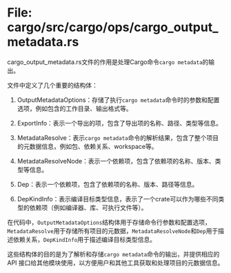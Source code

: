 # File: cargo/src/cargo/ops/cargo_output_metadata.rs

cargo_output_metadata.rs文件的作用是处理Cargo命令`cargo metadata`的输出。

文件中定义了几个重要的结构体：

1. OutputMetadataOptions：存储了执行`cargo metadata`命令时的参数和配置选项，例如包含的工作目录、输出格式等。

2. ExportInfo：表示一个导出的项，包含了导出项的名称、路径、类型等信息。

3. MetadataResolve：表示`cargo metadata`命令的解析结果，包含了整个项目的元数据信息，例如包、依赖关系、workspace等。

4. MetadataResolveNode：表示一个依赖项，包含了依赖项的名称、版本、类型等信息。

5. Dep：表示一个依赖项，包含了依赖项的名称、版本、路径等信息。

6. DepKindInfo：表示编译目标类型信息，表示了一个crate可以作为哪些不同类型的依赖项（例如编译器、库、可执行文件等）。

在代码中，`OutputMetadataOptions`结构体用于存储命令行参数和配置选项，`MetadataResolve`用于存储所有项目的元数据，`MetadataResolveNode`和`Dep`用于描述依赖关系，`DepKindInfo`用于描述编译目标类型信息。

这些结构体的目的是为了解析和存储`cargo metadata`命令的输出，并提供相应的 API 接口给其他模块使用，以方便用户和其他工具获取和处理项目的元数据信息。

